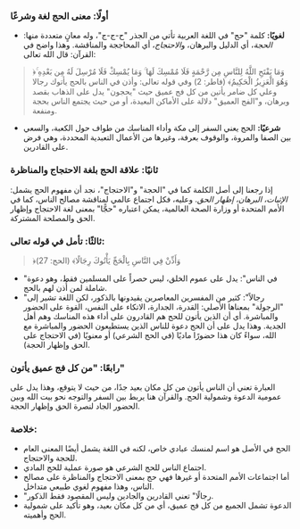 ### أولًا: معنى الحج لغة وشرعًا

* **لغويًا:**
  كلمة "حج" في اللغة العربية تأتي من الجذر "ح-ج-ج"، وله معانٍ متعددة منها: *الحجة*، أي الدليل والبرهان، و*الاحتجاج*، أي المحاججة والمناقشة. وهذا واضح في القرآن:
  قال الله تعالى:

> ﴿وَمَا يَفْتَحِ اللَّهُ لِلنَّاسِ مِن رَّحْمَةٍ فَلَا مُمْسِكَ لَهَا ۚ وَمَا يُمْسِكْ فَلَا مُرْسِلَ لَهُ مِن بَعْدِهِ ۚ وَهُوَ الْعَزِيزُ الْحَكِيمُ﴾ (فاطر: 2)
> وفي قوله تعالى:
> وأذن في الناس بالحج يأتوك رجالا وعلي كل ضامر يأتين من كل فج عميق
> حيث "يحجون" يدل على الذهاب بقصد وبرهان، و"الفج العميق" دلالة على الأماكن البعيدة، أو من حيث يجتمع الناس بحجة ومنفعة.

* **شرعيًا:**
  الحج يعني السفر إلى مكة وأداء المناسك من طواف حول الكعبة، والسعي بين الصفا والمروة، والوقوف بعرفة، وغيرها من الأعمال التعبدية المحددة، وهي فرض على القادرين.

### ثانيًا: علاقة الحج بلغة الاحتجاج والمناظرة

إذا رجعنا إلى أصل الكلمة كما في "الحجة" و"الاحتجاج"، نجد أن مفهوم الحج يشمل: *الإثبات، البرهان، إظهار الحق*.
وعليه، فكل اجتماع عالمي لمناقشة مصالح الناس، كما في الأمم المتحدة أو وزارة الصحة العالمية، يمكن اعتباره "حجًّا" بمعنى لغة الاحتجاج وإظهار الحق والمصلحة المشتركة.

### ثالثًا: تأمل في قوله تعالى:

> ﴿وَأَذِّنْ فِي النَّاسِ بِالْحَجِّ يَأْتُوكَ رِجَالًا﴾ (الحج: 27)

* "في الناس": يدل على عموم الخلق، ليس حصراً على المسلمين فقط، وهو دعوة شاملة لمن أُذن لهم بالحج.
* "رجالاً": كثير من المفسرين المعاصرين يقيدونها بالذكور، لكن اللغة تشير إلى "الرجولة" بمعناها الأصلي: القدرة، الجدارة، الاتكاء على النفس، القوة على الحضور والمباشرة. أي أن الذين يأتون للحج هم القادرون على أداء هذه المناسك وهم أهل الجدية.
  وهذا يدل على أن الحج دعوة للناس الذين يستطيعون الحضور والمباشرة مع الله، سواءً كان هذا حضورًا ماديًا (في الحج الشرعي) أو معنويًا (في الاحتجاج على الحق وإظهار الحجة).

### رابعًا: "من كل فج عميق يأتون"

العبارة تعني أن الناس يأتون من كل مكان بعيد جدًا، من حيث لا يتوقع، وهذا يدل على عمومية الدعوة وشمولية الحج. والقرآن هنا يربط بين السفر والتوجه نحو بيت الله وبين الحضور الجاد لنصرة الحق وإظهار الحجة.

### خلاصة:

* الحج في الأصل هو اسم لمنسك عبادي خاص، لكنه في اللغة يشمل أيضًا المعنى العام للحجة والاحتجاج.
* اجتماع الناس للحج الشرعي هو صورة عملية للحج المادي.
* أما اجتماعات الأمم المتحدة أو غيرها فهي حج بمعنى الاحتجاج والمناظرة على مصالح الناس، وهذا مفهوم لغوي طبيعي متداخل.
* "رجالًا" تعني القادرين والجادين وليس المقصود فقط الذكور.
* الدعوة تشمل الجميع من كل فج عميق، أي من كل مكان بعيد، وهو تأكيد على شمولية الحج وأهميته.


